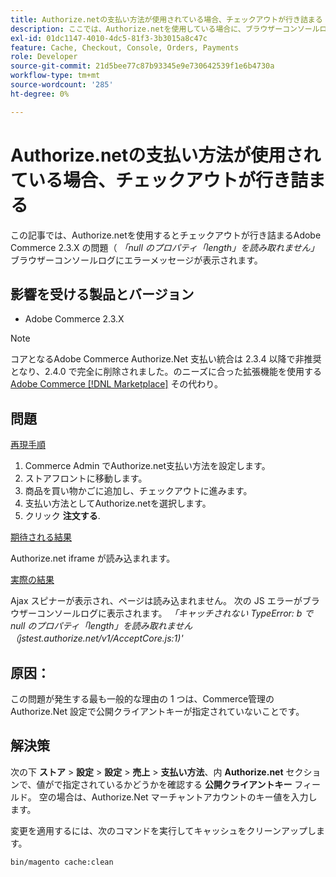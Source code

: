 ```yaml
---
title: Authorize.netの支払い方法が使用されている場合、チェックアウトが行き詰まる
description: ここでは、Authorize.netを使用している場合に、ブラウザーコンソールログに「Cannot read property 'length' of null」*というエラーメッセージが表示されてチェックアウトが停止するAdobe Commerce 2.3.X の問題について説明します。
exl-id: 01dc1147-4010-4dc5-81f3-3b3015a8c47c
feature: Cache, Checkout, Console, Orders, Payments
role: Developer
source-git-commit: 21d5bee77c87b93345e9e730642539f1e6b4730a
workflow-type: tm+mt
source-wordcount: '285'
ht-degree: 0%

---
```


# Authorize.netの支払い方法が使用されている場合、チェックアウトが行き詰まる

この記事では、Authorize.netを使用するとチェックアウトが行き詰まるAdobe Commerce 2.3.X の問題（ *「null のプロパティ「length」を読み取れません」* ブラウザーコンソールログにエラーメッセージが表示されます。

## 影響を受ける製品とバージョン

* Adobe Commerce 2.3.X

>[!NOTE]
>
>コアとなるAdobe Commerce Authorize.Net 支払い統合は 2.3.4 以降で非推奨となり、2.4.0 で完全に削除されました。のニーズに合った拡張機能を使用する [Adobe Commerce [!DNL Marketplace]](https://commercemarketplace.adobe.com/) その代わり。

## 問題

<u>再現手順</u>

1. Commerce Admin でAuthorize.net支払い方法を設定します。
1. ストアフロントに移動します。
1. 商品を買い物かごに追加し、チェックアウトに進みます。
1. 支払い方法としてAuthorize.netを選択します。
1. クリック **注文する**.

<u>期待される結果</u>

Authorize.net iframe が読み込まれます。

<u>実際の結果</u>

Ajax スピナーが表示され、ページは読み込まれません。 次の JS エラーがブラウザーコンソールログに表示されます。 *「キャッチされない TypeError: b で null のプロパティ「length」を読み取れません（jstest.authorize.net/v1/AcceptCore.js:1)&#39;*

## 原因：

この問題が発生する最も一般的な理由の 1 つは、Commerce管理の Authorize.Net 設定で公開クライアントキーが指定されていないことです。

## 解決策

次の下 **ストア** > **設定** > **設定** > **売上** > **支払い方法**、内 **Authorize.net** セクションで、値がで指定されているかどうかを確認する **公開クライアントキー** フィールド。 空の場合は、Authorize.Net マーチャントアカウントのキー値を入力します。

変更を適用するには、次のコマンドを実行してキャッシュをクリーンアップします。

```bash
bin/magento cache:clean
```
